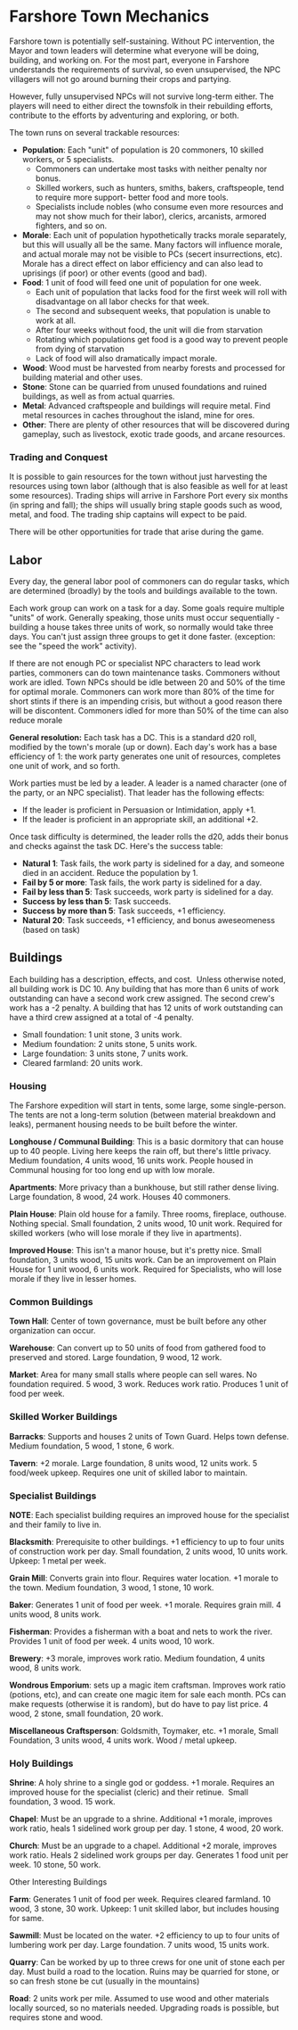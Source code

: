# Farshore Town Mechanics
Farshore town is potentially self-sustaining. Without PC intervention, the Mayor and town leaders will determine what everyone will be doing, building, and working on. For the most part, everyone in Farshore understands the requirements of survival, so even unsupervised, the NPC villagers will not go around burning their crops and partying.

However, fully unsupervised NPCs will not survive long-term either. The players will need to either direct the townsfolk in their rebuilding efforts, contribute to the efforts by adventuring and exploring, or both.

The town runs on several trackable resources:

* **Population**: Each "unit" of population is 20 commoners, 10 skilled workers, or 5 specialists.
  * Commoners can undertake most tasks with neither penalty nor bonus.
  * Skilled workers, such as hunters, smiths, bakers, craftspeople, tend to require more support- better food and more tools.
  * Specialists include nobles (who consume even more resources and may not show much for their labor), clerics, arcanists, armored fighters, and so on.
* **Morale**: Each unit of population hypothetically tracks morale separately, but this will usually all be the same. Many factors will influence morale, and actual morale may not be visible to PCs (secert insurrections, etc). Morale has a direct effect on labor efficiency and can also lead to uprisings (if poor) or other events (good and bad). 
* **Food**: 1 unit of food will feed one unit of population for one week.
  * Each unit of population that lacks food for the first week will roll with disadvantage on all labor checks for that week.
  * The second and subsequent weeks, that population is unable to work at all.
  * After four weeks without food, the unit will die from starvation
  * Rotating which populations get food is a good way to prevent people from dying of starvation
  * Lack of food will also dramatically impact morale.
*  **Wood**: Wood must be harvested from nearby forests and processed for building material and other uses.
*  **Stone**: Stone can be quarried from unused foundations and ruined buildings, as well as from actual quarries.
*  **Metal**: Advanced craftspeople and buildings will require metal. Find metal resources in caches throughout the island, mine for ores.
* **Other**: There are plenty of other resources that will be discovered during gameplay, such as livestock, exotic trade goods, and arcane resources.

### Trading and Conquest
It is possible to gain resources for the town without just harvesting the resources using town labor (although that is also feasible as well for at least some resources). Trading ships will arrive in Farshore Port every six months (in spring and fall); the ships will usually bring staple goods such as wood, metal, and food. The trading ship captains will expect to be paid.

There will be other opportunities for trade that arise during the game.

## Labor

Every day, the general labor pool of commoners can do regular tasks, which are determined (broadly) by the tools and buildings available to the town.

Each work group can work on a task for a day. Some goals require multiple "units" of work. Generally speaking, those units must occur sequentially - building a house takes three units of work, so normally would take three days. You can't just assign three groups to get it done faster. (exception: see the "speed the work" activity).

If there are not enough PC or specialist NPC characters to lead work parties, commoners can do town maintenance tasks. Commoners without work are idled. Town NPCs should be idle between 20 and 50% of the time for optimal morale. Commoners can work more than 80% of the time for short stints if there is an impending crisis, but without a good reason there will be discontent. Commoners idled for more than 50% of the time can also reduce morale

**General resolution:** Each task has a DC. This is a standard d20 roll, modified by the town's morale (up or down). Each day's work has a base efficiency of 1: the work party generates one unit of resources, completes one unit of work, and so forth.

Work parties must be led by a leader. A leader is a named character (one of the party, or an NPC specialist). That leader has the following effects:
* If the leader is proficient in Persuasion or Intimidation, apply +1.
* If the leader is proficient in an appropriate skill, an additional +2.

Once task difficulty is determined, the leader rolls the d20, adds their bonus and checks against the task DC. Here's the success table:

* **Natural 1**: Task fails, the work party is sidelined for a day, and someone died in an accident. Reduce the population by 1.
* **Fail by 5 or more**: Task fails, the work party is sidelined for a day.
* **Fail by less than 5**: Task succeeds, work party is sidelined for a day.
* **Success by less than 5**: Task succeeds.
* **Success by more than 5**: Task succeeds, +1 efficiency.
* **Natural 20**: Task succeeds, +1 efficiency, and bonus aweseomeness (based on task)

## Buildings
Each building has a description, effects, and cost.  Unless otherwise noted, all building work is DC 10. Any building that has more than 6 units of work outstanding can have a second work crew assigned. The second crew's work has a -2 penalty. A building that has 12 units of work outstanding can have a third crew assigned at a total of -4 penalty.

* Small foundation: 1 unit stone, 3 units work.
* Medium foundation: 2 units stone, 5 units work.
* Large foundation: 3 units stone, 7 units work.
* Cleared farmland: 20 units work.

### Housing

The Farshore expedition will start in tents, some large, some single-person. The tents are not a long-term solution (between material breakdown and leaks), permanent housing needs to be built before the winter.

**Longhouse / Communal Building**: This is a basic dormitory that can house up to 40 people. Living here keeps the rain off, but there's little privacy. Medium foundation, 4 units wood, 16 units work. People housed in Communal housing for too long end up with low morale.

**Apartments**: More privacy than a bunkhouse, but still rather dense living. Large foundation, 8 wood, 24 work. Houses 40 commoners.

**Plain House**: Plain old house for a family. Three rooms, fireplace, outhouse. Nothing special. Small foundation, 2 units wood, 10 unit work. Required for skilled workers (who will lose morale if they live in apartments).

**Improved House**: This isn't a manor house, but it's pretty nice. Small foundation, 3 units wood, 15 units work. Can be an improvement on Plain House for 1 unit wood, 6 units work. Required for Specialists, who will lose morale if they live in lesser homes.

### Common Buildings
**Town Hall**: Center of town governance, must be built before any other organization can occur. 

**Warehouse**: Can convert up to 50 units of food from gathered food to preserved and stored. Large foundation, 9 wood, 12 work.

**Market**: Area for many small stalls where people can sell wares. No foundation required. 5 wood, 3 work. Reduces work ratio. Produces 1 unit of food per week.

### Skilled Worker Buildings

**Barracks**: Supports and houses 2 units of Town Guard. Helps town defense. Medium foundation, 5 wood, 1 stone, 6 work.

**Tavern**: +2 morale. Large foundation, 8 units wood, 12 units work. 5 food/week upkeep. Requires one unit of skilled labor to maintain.


### Specialist Buildings
**NOTE**: Each specialist building requires an improved house for the specialist and their family to live in.

**Blacksmith**: Prerequisite to other buildings. +1 efficiency to up to four units of construction work per day. Small foundation, 2 units wood, 10 units work. Upkeep: 1 metal per week.

**Grain Mill**: Converts grain into flour. Requires water location. +1 morale to the town. Medium foundation, 3 wood, 1 stone, 10 work.

**Baker**: Generates 1 unit of food per week. +1 morale. Requires grain mill. 4 units wood, 8 units work.

**Fisherman**: Provides a fisherman with a boat and nets to work the river. Provides 1 unit of food per week. 4 units wood, 10 work.

**Brewery**: +3 morale, improves work ratio. Medium foundation, 4 units wood, 8 units work.

**Wondrous Emporium**: sets up a magic item craftsman. Improves work ratio (potions, etc), and can create one magic item for sale each month. PCs can make requests (otherwise it is random), but do have to pay list price. 4 wood, 2 stone, small foundation, 20 work.

**Miscellaneous Craftsperson**: Goldsmith, Toymaker, etc. +1 morale, Small Foundation, 3 units wood, 4 units work. Wood / metal upkeep.

### Holy Buildings

**Shrine**: A holy shrine to a single god or goddess. +1 morale. Requires an improved house for the specialist (cleric) and their retinue.  Small foundation, 3 wood. 15 work.

**Chapel**: Must be an upgrade to a shrine. Additional +1 morale, improves work ratio, heals 1 sidelined work group per day. 1 stone, 4 wood, 20 work.

**Church**: Must be an upgrade to a chapel. Additional +2 morale, improves work ratio. Heals 2 sidelined work groups per day. Generates 1 food unit per week. 10 stone, 50 work.


Other Interesting Buildings

**Farm**: Generates 1 unit of food per week. Requires cleared farmland. 10 wood, 3 stone, 30 work. Upkeep: 1 unit skilled labor, but includes housing for same.

**Sawmill**: Must be located on the water. +2 efficiency to up to four units of lumbering work per day. Large foundation. 7 units wood, 15 units work. 

**Quarry**: Can be worked by up to three crews for one unit of stone each per day. Must build a road to the location. Ruins may be quarried for stone, or so can fresh stone be cut (usually in the mountains)

**Road**: 2 units work per mile. Assumed to use wood and other materials locally sourced, so no materials needed. Upgrading roads is possible, but requires stone and wood.